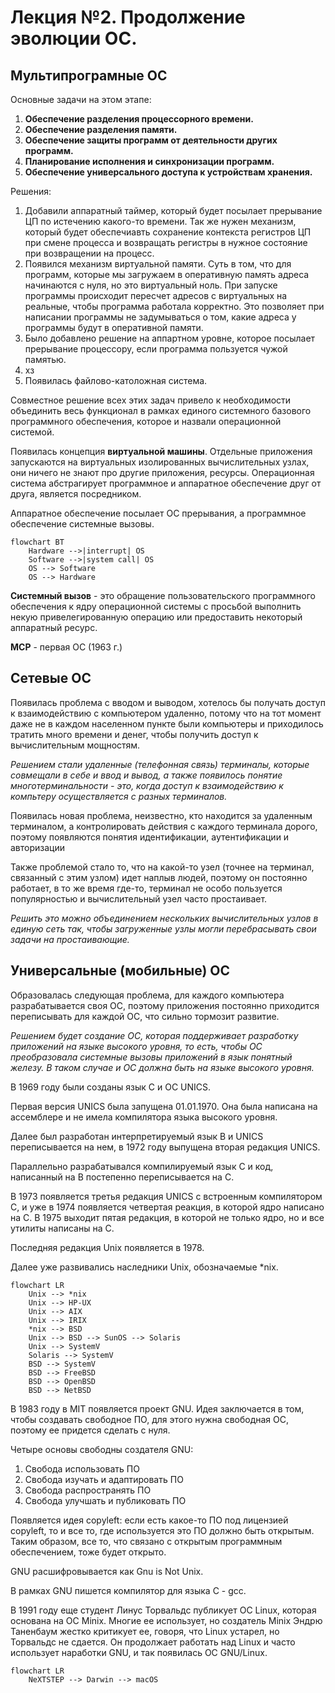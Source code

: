# Лекция №2. Продолжение эволюции ОС.

## Мультипрограмные ОС

Основные задачи на этом этапе:

1. **Обеспечение разделения процессорного времени.**  
2. **Обеспечение разделения памяти.**
3. **Обеспечение защиты программ от деятельности других программ.**
4. **Планирование исполнения и синхронизации программ.**
5. **Обеспечение универсального доступа к устройствам хранения.**

Решения:

1. Добавили аппаратный таймер, который будет посылает прерывание ЦП по истечению какого-то времени. Так же нужен механизм, который будет обеспечиавть сохранение контекста регистров ЦП при смене процесса и возвращать регистры в нужное состояние при возвращении на процесс.
2. Появился механизм виртуальной памяти. Суть в том, что для программ, которые мы загружаем в оперативную память адреса начинаются с нуля, но это виртуальный ноль. При запуске программы происходит пересчет адресов с виртуальных на реальные, чтобы программа работала корректно. Это позволяет при написании программы не задумываться о том, какие адреса у программы будут в оперативной памяти.
3. Было добавлено решение на аппартном уровне, которое посылает прерывание процессору, если программа пользуется чужой памятью.
4. хз
5. Появилась файлово-католожная система.

Совместное решение всех этих задач привело к необходимости объединить весь функционал в рамках единого системного базового программного обеспечения, которое и назвали операционной системой.

Появилась концепция **виртуальной машины**. Отдельные приложения запускаются на виртуальных изолированных вычислительных узлах, они ничего не знают про другие приложения, ресурсы. Операционная система абстрагирует программное и аппаратное обеспечение друг от друга, является посредником.

Аппаратное обеспечение посылает ОС прерывания, а программное обеспечение системные вызовы.

```mermaid
flowchart BT
    Hardware -->|interrupt| OS
    Software -->|system call| OS
    OS --> Software
    OS --> Hardware
```

**Системный вызов** - это обращение пользовательского программного обеспечения к ядру операционной системы с просьбой выполнить некую привелегированную операцию или предоставить некоторый аппаратный ресурс.

**MCP** - первая ОС (1963 г.)

## Сетевые ОС

Появилась проблема с вводом и выводом, хотелось бы получать доступ к взаимодействию с компьютером удаленно, потому что на тот момент даже не в каждом населенном пункте были компьютеры и приходилось тратить много времени и денег, чтобы получить доступ к вычислительным мощностям. 

_Решением стали удаленные (телефонная связь) терминалы, которые совмещали в себе и ввод и вывод, а также появилось понятие многотерминальности - это, когда доступ к взаимодействию к компьтеру осуществляется с разных терминалов._

Появилась новая проблема, неизвестно, кто находится за удаленным терминалом, а контролировать действия с каждого терминала дорого, поэтому появляются понятия идентификации, аутентификации и авторизации

Также проблемой стало то, что на какой-то узел (точнее на терминал, связанный с этим узлом) идет наплыв людей, поэтому он постоянно работает, в то же время где-то, терминал не особо пользуется популярностью и вычислительный узел часто простаивает. 

_Решить это можно объединением нескольких вычислительных узлов в единую сеть так, чтобы загруженные узлы могли перебрасывать свои задачи на простаивающие._

## Универсальные (мобильные) ОС

Образовалась следующая проблема, для каждого компьютера разрабатывается своя ОС, поэтому приложения постоянно приходится переписывать для каждой ОС, что сильно тормозит развитие.

_Решением будет создание ОС, которая поддерживает разработку приложений на языке высокого уровня, то есть, чтобы ОС преобразовала системные вызовы приложений в язык понятный железу. В таком случае и ОС должна быть на языке высокого уровня._

В 1969 году были созданы язык C и ОС UNICS.

Первая версия UNICS была запущена 01.01.1970. Она была написана на ассемблере и не имела компилятора языка высокого уровня. 

Далее был разработан интерпретируемый язык B и UNICS переписывается на нем, в 1972 году выпущена вторая редакция UNICS.

Параллельно разрабатывался компилируемый язык C и код, написанный на B постепенно переписывается на C.

В 1973 появляется третья редакция UNICS с встроенным компилятором C, и уже в 1974 появляется четвертая реакция, в которой ядро написано на C. В 1975 выходит пятая редакция, в которой не только ядро, но и все утилиты написаны на C.

Последняя редакция Unix появляется в 1978. 

Далее уже развивались наследники Unix, обозначаемые *nix.

```mermaid
flowchart LR
	Unix --> *nix
    Unix --> HP-UX
    Unix --> AIX
    Unix --> IRIX
    *nix --> BSD
    Unix --> BSD --> SunOS --> Solaris
    Unix --> SystemV
    Solaris --> SystemV
    BSD --> SystemV
    BSD --> FreeBSD
    BSD --> OpenBSD
    BSD --> NetBSD
```
В 1983 году в MIT появляется проект GNU. Идея заключается в том, чтобы создавать свободное ПО, для этого нужна свободная ОС, поэтому ее придется сделать с нуля.

Четыре основы свободны создателя GNU:

1. Свобода использовать ПО
2. Свобода изучать и адаптировать ПО
3. Свобода распространять ПО
4. Свобода улучшать и публиковать ПО

Появляется идея copyleft: если есть какое-то ПО под лицензией copyleft, то и все то, где используется это ПО должно быть открытым. Таким образом, все то, что связано с открытым программным обеспечением, тоже будет открыто.

GNU расшифровывается как Gnu is Not Unix. 

В рамках GNU пишется компилятор для языка C - gcc.

В 1991 году еще студент Линус Торвальдс публикует ОС Linux, которая основана на ОС Minix. Многие ее использует, но создатель Minix Эндрю Таненбаум жестко критикует ее, говоря, что Linux устарел, но Торвальдс не сдается. Он продолжает работать над Linux и часто использует наработки GNU, и так появилась ОС GNU/Linux.

```mermaid
flowchart LR
	NeXTSTEP --> Darwin --> macOS
```
